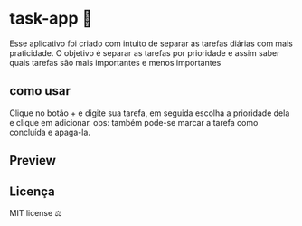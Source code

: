 # task-app 📝
Esse aplicativo foi criado com intuito de separar as tarefas diárias com mais praticidade.
O objetivo é separar as tarefas por prioridade e assim saber quais tarefas são mais importantes e menos importantes

## como usar 
Clique no botão + e digite sua tarefa, em seguida escolha a prioridade dela e clique em adicionar. obs: também pode-se marcar a tarefa como concluída e apaga-la.

## Preview

## Licença 
MIT license ⚖️


